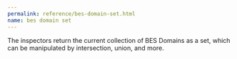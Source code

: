 ```yaml
---
permalink: reference/bes-domain-set.html
name: bes domain set
---
```


The <bes domain set> inspectors return the current collection of BES Domains as a set, which can be manipulated by intersection, union, and more.